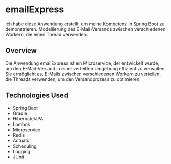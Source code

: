 # emailExpress

Ich habe diese Anwendung erstellt, um meine Kompetenz in Spring Boot zu demonstrieren.
Modellierung des E-Mail-Versands zwischen verschiedenen Workern, die einen Thread verwenden.

## Overview
Die Anwendung emailExpress ist ein Microservice, der entwickelt wurde, um den E-Mail-Versand in einer verteilten Umgebung effizient zu verwalten. Sie ermöglicht es, E-Mails zwischen verschiedenen Workern zu verteilen, die Threads verwenden, um den Versandprozess zu optimieren.


## Technologies Used
- Spring Boot
- Gradle
- Hibernate/JPA
- Lombok
- Microservice
- Redis
- Actuator
- Scheduling
- Logging
- JUnit


